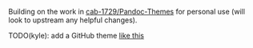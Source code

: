 Building on the work in [cab-1729/Pandoc-Themes](https://github.com/cab-1729/Pandoc-Themes) for personal use (will look to upstream any helpful changes).

TODO(kyle): add a GitHub theme [like this](https://tex.stackexchange.com/questions/148873/latex-class-for-creating-markdown-style-output)
